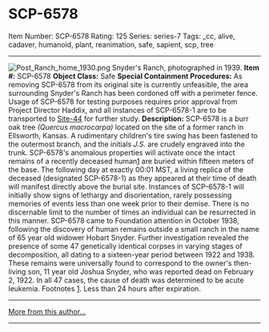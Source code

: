 # SCP-6578
Item Number: SCP-6578
Rating: 125
Series: series-7
Tags: _cc, alive, cadaver, humanoid, plant, reanimation, safe, sapient, scp, tree

---

![Post_Ranch_home_1930.png](https://upload.wikimedia.org/wikipedia/commons/9/9e/Post_Ranch_home_1930.png)
Snyder's Ranch, photographed in 1939.
**Item #:** SCP-6578
**Object Class:** Safe
**Special Containment Procedures:** As removing SCP-6578 from its original site is currently unfeasible, the area surrounding Snyder's Ranch has been cordoned off with a perimeter fence. Usage of SCP-6578 for testing purposes requires prior approval from Project Director Haddix, and all instances of SCP-6578-1 are to be transported to [Site-44](/scp-6097) for further study.
**Description:** SCP-6578 is a burr oak tree _(Quercus macrocarpa)_ located on the site of a former ranch in Ellsworth, Kansas. A rudimentary children's tire swing has been fastened to the outermost branch, and the initials _J.S._ are crudely engraved into the trunk.
SCP-6578's anomalous properties will activate once the intact remains of a recently deceased human[1](javascript:;) are buried within fifteen meters of the base. The following day at exactly 00:01 MST, a living replica of the deceased (designated SCP-6578-1) as they appeared at their time of death will manifest directly above the burial site. Instances of SCP-6578-1 will initially show signs of lethargy and disorientation, rarely possessing memories of events less than one week prior to their demise. There is no discernable limit to the number of times an individual can be resurrected in this manner.
SCP-6578 came to Foundation attention in October 1938, following the discovery of human remains outside a small ranch in the name of 65 year old widower Hobart Snyder. Further investigation revealed the presence of some 47 genetically identical corpses in varying stages of decomposition, all dating to a sixteen-year period between 1922 and 1938.
These remains were universally found to correspond to the owner's then-living son, 11 year old Joshua Snyder, who was reported dead on February 2, 1922. In all 47 cases, the cause of death was determined to be acute leukemia.
Footnotes
[1](javascript:;). Less than 24 hours after expiration.
* * *
[More from this author...](http://scp-wiki.wikidot.com/dr-leonerd-s-author-page)
* * *